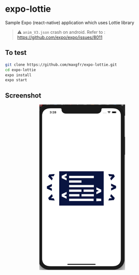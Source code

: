 # expo-lottie

Sample Expo (react-native) application which uses Lottie library

> ⚠️ `anim_V3.json` crash on android. Refer to : https://github.com/expo/expo/issues/8011

## To test

```sh
git clone https://github.com/maxgfr/expo-lottie.git
cd expo-lottie
expo install
expo start
```

## Screenshot

<div align="center">
  <img src="https://github.com/maxgfr/expo-lottie/blob/master/.github/screenshot.png" height="540" width="280"/>
</div>
